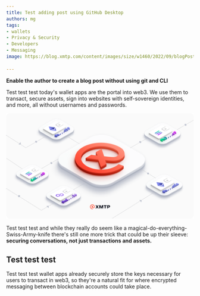 ```yaml
---
title: Test adding post using GitHub Desktop
authors: mg
tags:
- wallets
- Privacy & Security
- Developers
- Messaging
image: https://blog.xmtp.com/content/images/size/w1460/2022/09/blogPost-2.png

---
```

**Enable the author to create a blog post without using git and CLI**

Test test test today's wallet apps are the portal into web3. We use them to transact, secure assets, sign into websites with self-sovereign identities, and more, all without usernames and passwords.

![](/blog/media/2022-12-12-blogpost-2.png)

<!--truncate-->

Test test test and while they really do seem like a magical-do-everything-Swiss-Army-knife there's still one more trick that could be up their sleeve: **securing conversations, not just transactions and assets.**

## Test test test

Test test test wallet apps already securely store the keys necessary for users to transact in web3, so they're a natural fit for where encrypted messaging between blockchain accounts could take place.